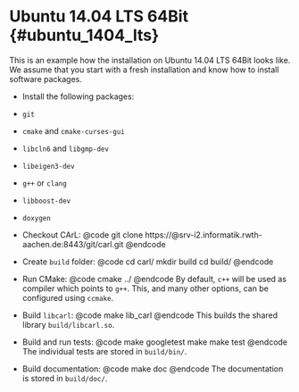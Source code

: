 Ubuntu 14.04 LTS 64Bit {#ubuntu_1404_lts}
==========

This is an example how the installation on Ubuntu 14.04 LTS 64Bit looks like.
We assume that you start with a fresh installation and know how to install software packages.

- Install the following packages:
 - `git`
 - `cmake` and `cmake-curses-gui`
 - `libcln6` and `libgmp-dev`
 - `libeigen3-dev`
 - `g++` or `clang`
 - `libboost-dev`
 - `doxygen`

- Checkout CArL:
@code
git clone https://<user>@srv-i2.informatik.rwth-aachen.de:8443/git/carl.git
@endcode

- Create `build` folder:
@code 
cd carl/
mkdir build
cd build/
@endcode

- Run CMake:
@code
cmake ../
@endcode
By default, `c++` will be used as compiler which points to `g++`. This, and many other options, can be configured using `ccmake`.

- Build `libcarl`:
@code
make lib_carl
@endcode
This builds the shared library `build/libcarl.so`.

- Build and run tests:
@code
make googletest
make
make test
@endcode
The individual tests are stored in `build/bin/`.

- Build documentation:
@code
make doc
@endcode
The documentation is stored in `build/doc/`.

